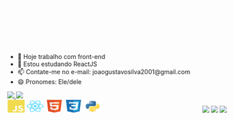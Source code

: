 
<h1 style="color: #fdfdfd;">Olá, me chamo João Gustavo Ribeiro da Silva,<br><span>é um prazer ter você por aqui!</span></h1>
  <ul>
    <li>
      🔭 Hoje trabalho com front-end
    </li>
    <li>
      🌱 Estou estudando ReactJS
    </li>
    <li>
      📫 Contate-me no e-mail: joaogustavosilva2001@gmail.com
    </li>
    <li>
      😄 Pronomes: Ele/dele
    </li>
  </ul>

<div>
  <a href="https://github.com/joaosilva-web">
  <img height="170em" src="https://github-readme-stats.vercel.app/api?username=joaosilva-web&show_icons=true&theme=light&include_all_commits=true&count_private=true"/>
  <img height="170em" src="https://github-readme-stats.vercel.app/api/top-langs/?username=joaosilva-web&layout=compact&langs_count=7&theme=light"/>
  </a>
</div>


<div style="display: flex; justify-content: space-between">
  <div>
    <img align="center" alt="Js" height="30" width="40" src="https://raw.githubusercontent.com/devicons/devicon/master/icons/javascript/javascript-plain.svg">
    <img align="center" alt="React" height="30" width="40" src="https://raw.githubusercontent.com/devicons/devicon/master/icons/react/react-original.svg">
    <img align="center" alt="HTML" height="30" width="40" src="https://raw.githubusercontent.com/devicons/devicon/master/icons/html5/html5-original.svg">
    <img align="center" alt="CSS" height="30" width="40" src="https://raw.githubusercontent.com/devicons/devicon/master/icons/css3/css3-original.svg">
    <img align="center" alt="Python" height="30" width="40" src="https://raw.githubusercontent.com/devicons/devicon/master/icons/python/python-original.svg">
  </div>
  <div>
   
  <a href="https://www.instagram.com/joaogustavo.r.s" target="_blank"><img src="https://img.shields.io/badge/-Instagram-%23E4405F?style=for-the-badge&logo=instagram&logoColor=white" target="_blank"></a>
  <a href = "mailto:joaogustavosilva2001@gmail.com"><img src="https://img.shields.io/badge/-Gmail-%23333?style=for-the-badge&logo=gmail&logoColor=white" target="_blank"></a>
  <a href="https://www.linkedin.com/in/jo%C3%A3o-silva-dev-web/" target="_blank"><img src="https://img.shields.io/badge/-LinkedIn-%230077B5?style=for-the-badge&logo=linkedin&logoColor=white" target="_blank"></a> 
  </div>
</div>
